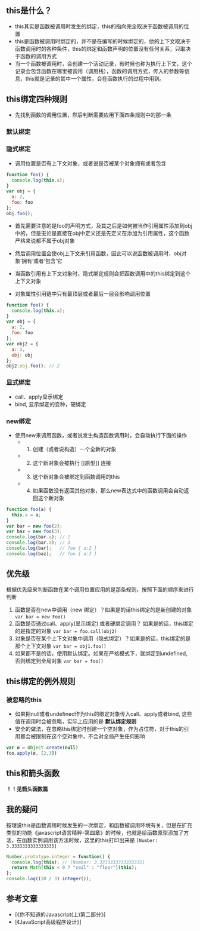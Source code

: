## this是什么？
- this其实是函数被调用时发生的绑定，this的指向完全取决于函数被调用的位置
- this是函数被调用时绑定的，并不是在编写的时候绑定的，他的上下文取决于函数调用时的各种条件，this的绑定和函数声明的位置没有任何关系，只取决于函数的调用方式
- 当一个函数被调用时，会创建一个活动记录，有时候也称为执行上下文，这个记录会包含函数在哪里被调用（调用栈），函数的调用方式，传入的参数等信息，this就是记录的其中一个属性，会在函数执行的过程中用到。


## this绑定四种规则

- 先找到函数的调用位置，然后判断需要应用下面四条规则中的那一条

### 默认绑定

### 隐式绑定

- 调用位置是否有上下文对象，或者说是否被某个对象拥有或者包含

```javascript
function foo() {
  console.log(this.a);
}
var obj = {
  a: 2,
  foo: foo
};
obj.foo();
```

- 首先需要注意的是foo的声明方式，及其之后是如何被当作引用属性添加到obj中的，但是无论是直接在obj中定义还是先定义在添加为引用属性，这个函数严格来说都不属于obj对象
- 然后调用位置会使obj上下文来引用函数，因此可以说函数被调用时，obj对象’拥有‘或者‘包含’它
- 当函数引用有上下文对象时，隐式绑定规则会把函数调用中的this绑定到这个上下文对象

- 对象属性引用链中只有最顶层或者最后一层会影响调用位置

```javascript
function foo() {
  console.log(this.a);
}
var obj = {
  a: 2,
  foo: foo
};
var obj2 = {
  a: 3,
  obj: obj
};
obj2.obj.foo(); // 2
```

### 显式绑定
- call、apply显示绑定
- bind, 显示绑定的变种，硬绑定

### new绑定
- 使用new来调用函数，或者说发生构造函数调用时，会自动执行下面的操作
  - 1. 创建（或者说构造）一个全新的对象
  - 2. 这个新对象会被执行 [[原型]] 连接
  - 3. 这个新对象会被绑定到函数调用的this
  - 4. 如果函数没有返回其他对象，那么new表达式中的函数调用会自动返回这个新对象

```javascript
function foo(a) {
  this.a = a;
}
var bar = new foo(2);
var baz = new foo(3);
console.log(bar.a); // 2
console.log(bar.a); // 3
console.log(bar);   // foo { a:2 }
console.log(baz);   // foo { a:3 }
```

## 优先级
根据优先级来判断函数在某个调用位置应用的是那条规则，按照下面的顺序来进行判断

1. 函数是否在new中调用（new 绑定）？如果是的话this绑定的是新创建的对象 `var bar = new Foo()`
2. 函数是否通过call、apply(显示绑定) 或者硬绑定调用？ 如果是的话，this绑定的是指定的对象 `var bar = foo.call(obj2)`
3. 对象是否在某个上下文对象中调用（隐式绑定）？如果是的话，this绑定的是那个上下文对象 `var bar = obj1.foo()`
4. 如果都不是的话，使用默认绑定。如果在严格模式下，就绑定到undefined, 否则绑定到全局对象 `var bar = foo()`

## this绑定的例外规则

### 被忽略的this
- 如果把null或者undefined作为this的绑定对象传入call、apply或者bind, 这些值在调用时会被忽略，实际上应用的是 **默认绑定规则**
- 安全的做法，在忽略this绑定时创建一个空对象，作为占位符，对于this的引用都会被限制在这个空对象中，不会对全局产生任何影响

```javascript
var ø = Object.create(null)
foo.apply(ø, [2,3]) 
```


## this和箭头函数

**！！见箭头函数篇**





## 我的疑问

按理说this是函数调用时候发生的一次绑定，和函数被调用环境有关，但是在扩充类型的功能《javascript语言精粹-第四章》的时候，也就是给函数原型添加了方法，在函数实例调用该方法时候，这里的this打印出来是 `[Number: 3.3333333333333335]`

```javascript
Number.prototype.integer = function() {
  console.log(this); // [Number: 3.3333333333333335]
  return Math[this < 0 ? "ceil" : "floor"](this);
};
console.log((10 / 3).integer());
```


## 参考文章

- [《你不知道的Javascript(上)第二部分》]
- [《JavaScript高级程序设计》]